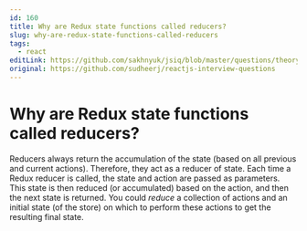 ```yaml
---
id: 160
title: Why are Redux state functions called reducers?
slug: why-are-redux-state-functions-called-reducers
tags:
  - react
editLink: https://github.com/sakhnyuk/jsiq/blob/master/questions/theory/react/160.md
original: https://github.com/sudheerj/reactjs-interview-questions
---
```


# Why are Redux state functions called reducers?

Reducers always return the accumulation of the state (based on all previous and current actions). Therefore, they act as a reducer of state. Each time a Redux reducer is called, the state and action are passed as parameters. This state is then reduced (or accumulated) based on the action, and then the next state is returned. You could _reduce_ a collection of actions and an initial state (of the store) on which to perform these actions to get the resulting final state.